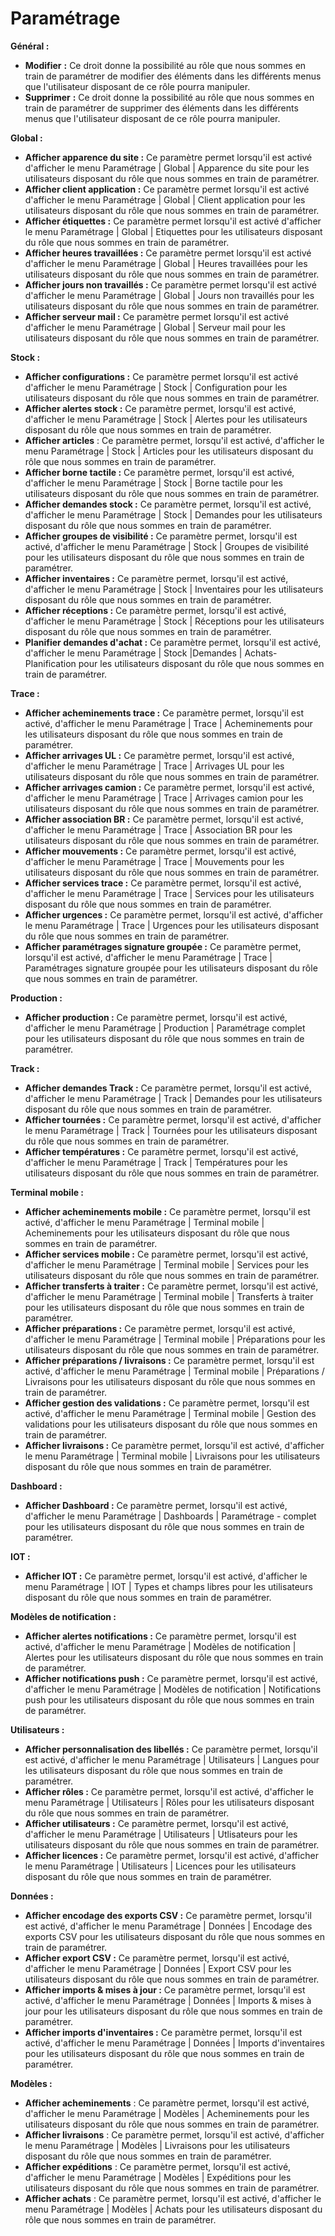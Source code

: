# Paramétrage

**Général :**&#x20;

* **Modifier** **:** Ce droit donne la possibilité au rôle que nous sommes en train de paramétrer de modifier des éléments dans les différents menus que l'utilisateur disposant de ce rôle pourra manipuler.
* **Supprimer** **:** Ce droit donne la possibilité au rôle que nous sommes en train de paramétrer de supprimer des éléments dans les différents menus que l'utilisateur disposant de ce rôle pourra manipuler.

**Global :**&#x20;

* **Afficher apparence du site :**  Ce paramètre permet lorsqu'il est activé d'afficher le menu Paramétrage | Global | Apparence du site pour les utilisateurs disposant du rôle que nous sommes en train de paramétrer.
* **Afficher client application :** Ce paramètre permet lorsqu'il est activé d'afficher le menu Paramétrage | Global | Client application pour les utilisateurs disposant du rôle que nous sommes en train de paramétrer.
* **Afficher étiquettes :** Ce paramètre permet lorsqu'il est activé d'afficher le menu Paramétrage | Global | Etiquettes pour les utilisateurs disposant du rôle que nous sommes en train de paramétrer.
* **Afficher heures travaillées :**  Ce paramètre permet lorsqu'il est activé d'afficher le menu Paramétrage | Global | Heures travaillées pour les utilisateurs disposant du rôle que nous sommes en train de paramétrer.
* **Afficher jours non travaillés :** Ce paramètre permet lorsqu'il est activé d'afficher le menu Paramétrage | Global | Jours non travaillés pour les utilisateurs disposant du rôle que nous sommes en train de paramétrer.
* **Afficher serveur mail :** Ce paramètre permet lorsqu'il est activé d'afficher le menu Paramétrage | Global |  Serveur mail pour les utilisateurs disposant du rôle que nous sommes en train de paramétrer.

**Stock :**&#x20;

* **Afficher configurations :** Ce paramètre permet lorsqu'il est activé d'afficher le menu Paramétrage | Stock |  Configuration pour les utilisateurs disposant du rôle que nous sommes en train de paramétrer.
* **Afficher alertes stock :** Ce paramètre permet, lorsqu'il est activé, d'afficher le menu Paramétrage | Stock | Alertes  pour les utilisateurs disposant du rôle que nous sommes en train de paramétrer.
* **Afficher articles** : Ce paramètre permet, lorsqu'il est activé, d'afficher le menu Paramétrage | Stock | Articles pour les utilisateurs disposant du rôle que nous sommes en train de paramétrer.
* **Afficher borne tactile :** Ce paramètre permet, lorsqu'il est activé, d'afficher le menu Paramétrage | Stock | Borne tactile pour les utilisateurs disposant du rôle que nous sommes en train de paramétrer.
* **Afficher demandes stock :** Ce paramètre permet, lorsqu'il est activé, d'afficher le menu Paramétrage | Stock | Demandes pour les utilisateurs disposant du rôle que nous sommes en train de paramétrer.
* **Afficher groupes de visibilité :** Ce paramètre permet, lorsqu'il est activé, d'afficher le menu Paramétrage | Stock | Groupes de visibilité pour les utilisateurs disposant du rôle que nous sommes en train de paramétrer.
* **Afficher inventaires :** Ce paramètre permet, lorsqu'il est activé, d'afficher le menu Paramétrage | Stock | Inventaires pour les utilisateurs disposant du rôle que nous sommes en train de paramétrer.
* **Afficher réceptions :** Ce paramètre permet, lorsqu'il est activé, d'afficher le menu Paramétrage | Stock | Réceptions pour les utilisateurs disposant du rôle que nous sommes en train de paramétrer.
* **Planifier demandes d'achat :** Ce paramètre permet, lorsqu'il est activé, d'afficher le menu Paramétrage | Stock |Demandes | Achats- Planification pour les utilisateurs disposant du rôle que nous sommes en train de paramétrer.

**Trace :**&#x20;

* **Afficher acheminements trace :** Ce paramètre permet, lorsqu'il est activé, d'afficher le menu Paramétrage | Trace | Acheminements pour les utilisateurs disposant du rôle que nous sommes en train de paramétrer.
* **Afficher arrivages UL :** Ce paramètre permet, lorsqu'il est activé, d'afficher le menu Paramétrage | Trace | Arrivages UL pour les utilisateurs disposant du rôle que nous sommes en train de paramétrer.
* **Afficher arrivages camion :** Ce paramètre permet, lorsqu'il est activé, d'afficher le menu Paramétrage | Trace | Arrivages camion pour les utilisateurs disposant du rôle que nous sommes en train de paramétrer.
* **Afficher association BR :** Ce paramètre permet, lorsqu'il est activé, d'afficher le menu Paramétrage | Trace | Association BR pour les utilisateurs disposant du rôle que nous sommes en train de paramétrer.
* **Afficher mouvements :** Ce paramètre permet, lorsqu'il est activé, d'afficher le menu Paramétrage | Trace | Mouvements pour les utilisateurs disposant du rôle que nous sommes en train de paramétrer.
* **Afficher services trace :** Ce paramètre permet, lorsqu'il est activé, d'afficher le menu Paramétrage | Trace | Services pour les utilisateurs disposant du rôle que nous sommes en train de paramétrer.
* **Afficher urgences :** Ce paramètre permet, lorsqu'il est activé, d'afficher le menu Paramétrage | Trace | Urgences pour les utilisateurs disposant du rôle que nous sommes en train de paramétrer.
* **Afficher paramétrages signature groupée :**  Ce paramètre permet, lorsqu'il est activé, d'afficher le menu Paramétrage | Trace | Paramétrages signature groupée pour les utilisateurs disposant du rôle que nous sommes en train de paramétrer.

**Production :**&#x20;

* **Afficher production :** Ce paramètre permet, lorsqu'il est activé, d'afficher le menu Paramétrage | Production | Paramétrage complet pour les utilisateurs disposant du rôle que nous sommes en train de paramétrer.

**Track :**&#x20;

* **Afficher demandes Track :** Ce paramètre permet, lorsqu'il est activé, d'afficher le menu Paramétrage | Track | Demandes pour les utilisateurs disposant du rôle que nous sommes en train de paramétrer.
* **Afficher tournées :** Ce paramètre permet, lorsqu'il est activé, d'afficher le menu Paramétrage | Track | Tournées pour les utilisateurs disposant du rôle que nous sommes en train de paramétrer.
* **Afficher températures :** Ce paramètre permet, lorsqu'il est activé, d'afficher le menu Paramétrage | Track | Températures pour les utilisateurs disposant du rôle que nous sommes en train de paramétrer.

**Terminal mobile :**&#x20;

* **Afficher acheminements mobile :** Ce paramètre permet, lorsqu'il est activé, d'afficher le menu Paramétrage | Terminal mobile | Acheminements pour les utilisateurs disposant du rôle que nous sommes en train de paramétrer.
* **Afficher services mobile :** Ce paramètre permet, lorsqu'il est activé, d'afficher le menu Paramétrage | Terminal mobile | Services pour les utilisateurs disposant du rôle que nous sommes en train de paramétrer.
* **Afficher transferts à traiter :** Ce paramètre permet, lorsqu'il est activé, d'afficher le menu Paramétrage | Terminal mobile | Transferts à traiter pour les utilisateurs disposant du rôle que nous sommes en train de paramétrer.
* **Afficher préparations :** Ce paramètre permet, lorsqu'il est activé, d'afficher le menu Paramétrage | Terminal mobile | Préparations pour les utilisateurs disposant du rôle que nous sommes en train de paramétrer.
* **Afficher préparations / livraisons :** Ce paramètre permet, lorsqu'il est activé, d'afficher le menu Paramétrage | Terminal mobile | Préparations / Livraisons pour les utilisateurs disposant du rôle que nous sommes en train de paramétrer.
* **Afficher gestion des validations :** Ce paramètre permet, lorsqu'il est activé, d'afficher le menu Paramétrage | Terminal mobile | Gestion des validations pour les utilisateurs disposant du rôle que nous sommes en train de paramétrer.
* **Afficher livraisons :** Ce paramètre permet, lorsqu'il est activé, d'afficher le menu Paramétrage | Terminal mobile | Livraisons pour les utilisateurs disposant du rôle que nous sommes en train de paramétrer.

**Dashboard :**&#x20;

* &#x20;**Afficher Dashboard :** Ce paramètre permet, lorsqu'il est activé, d'afficher le menu Paramétrage | Dashboards | Paramétrage - complet pour les utilisateurs disposant du rôle que nous sommes en train de paramétrer.

**IOT :**&#x20;

* **Afficher IOT :** Ce paramètre permet, lorsqu'il est activé, d'afficher le menu Paramétrage | IOT | Types et champs libres pour les utilisateurs disposant du rôle que nous sommes en train de paramétrer.

**Modèles de notification :**&#x20;

* **Afficher alertes notifications :** Ce paramètre permet, lorsqu'il est activé, d'afficher le menu Paramétrage | Modèles de notification | Alertes pour les utilisateurs disposant du rôle que nous sommes en train de paramétrer.
* **Afficher notifications push :** Ce paramètre permet, lorsqu'il est activé, d'afficher le menu Paramétrage | Modèles de notification | Notifications push pour les utilisateurs disposant du rôle que nous sommes en train de paramétrer.

**Utilisateurs :**&#x20;

* **Afficher personnalisation des libellés :** Ce paramètre permet, lorsqu'il est activé, d'afficher le menu Paramétrage | Utilisateurs | Langues pour les utilisateurs disposant du rôle que nous sommes en train de paramétrer.
* **Afficher rôles :** Ce paramètre permet, lorsqu'il est activé, d'afficher le menu Paramétrage | Utilisateurs | Rôles pour les utilisateurs disposant du rôle que nous sommes en train de paramétrer.
* **Afficher utilisateurs  :** Ce paramètre permet, lorsqu'il est activé, d'afficher le menu Paramétrage | Utilisateurs | Utlisateurs pour les utilisateurs disposant du rôle que nous sommes en train de paramétrer.
* **Afficher licences :** Ce paramètre permet, lorsqu'il est activé, d'afficher le menu Paramétrage | Utilisateurs | Licences pour les utilisateurs disposant du rôle que nous sommes en train de paramétrer.

**Données :**&#x20;

* **Afficher encodage des exports CSV :** Ce paramètre permet, lorsqu'il est activé, d'afficher le menu Paramétrage | Données | Encodage des exports CSV pour les utilisateurs disposant du rôle que nous sommes en train de paramétrer.
* **Afficher export CSV :** Ce paramètre permet, lorsqu'il est activé, d'afficher le menu Paramétrage | Données | Export CSV pour les utilisateurs disposant du rôle que nous sommes en train de paramétrer.
* **Afficher imports & mises à jour :** Ce paramètre permet, lorsqu'il est activé, d'afficher le menu Paramétrage | Données | Imports & mises à jour pour les utilisateurs disposant du rôle que nous sommes en train de paramétrer.
* **Afficher imports d'inventaires :** Ce paramètre permet, lorsqu'il est activé, d'afficher le menu Paramétrage | Données | Imports d'inventaires pour les utilisateurs disposant du rôle que nous sommes en train de paramétrer.

**Modèles :**&#x20;

* **Afficher acheminements** : Ce paramètre permet, lorsqu'il est activé, d'afficher le menu Paramétrage | Modèles | Acheminements pour les utilisateurs disposant du rôle que nous sommes en train de paramétrer.
* **Afficher livraisons** : Ce paramètre permet, lorsqu'il est activé, d'afficher le menu Paramétrage | Modèles | Livraisons pour les utilisateurs disposant du rôle que nous sommes en train de paramétrer.
* **Afficher expéditions** : Ce paramètre permet, lorsqu'il est activé, d'afficher le menu Paramétrage | Modèles | Expéditions pour les utilisateurs disposant du rôle que nous sommes en train de paramétrer.
* **Afficher achats** : Ce paramètre permet, lorsqu'il est activé, d'afficher le menu Paramétrage | Modèles | Achats pour les utilisateurs disposant du rôle que nous sommes en train de paramétrer.


